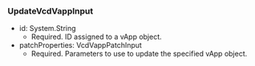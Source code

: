 ### UpdateVcdVappInput


- id: System.String
  - Required. ID assigned to a vApp object.
- patchProperties: VcdVappPatchInput
  - Required. Parameters to use to update the specified vApp object.
